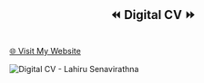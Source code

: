 <center><h2>⏪ Digital CV ⏩</h2></center>
<br>
<a href="https://lahirusenavirathna.streamlit.app/">🌐 Visit My Website</a>

<br>

![Digital CV - Lahiru Senavirathna](https://github.com/SE-LAPS/MY-PORTFOLIO/assets/87580847/0fa4c88a-2a23-4de3-b09d-ca05e6a685fb)
